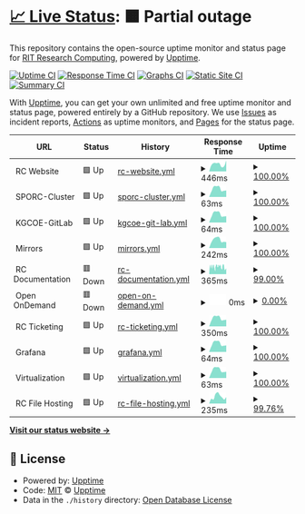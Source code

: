 # [📈 Live Status](https://rit-rc.github.io/rc-status-page/): <!--live status--> **🟧 Partial outage**

This repository contains the open-source uptime monitor and status page for [RIT Research Computing](https://rit-rc.github.io/rc-status-page/), powered by [Upptime](https://github.com/upptime/upptime).

[![Uptime CI](https://github.com/RIT-RC/rc-status-page/workflows/Uptime%20CI/badge.svg)](https://github.com/RIT-RC/rc-status-page/actions?query=workflow%3A%22Uptime+CI%22)
[![Response Time CI](https://github.com/RIT-RC/rc-status-page/workflows/Response%20Time%20CI/badge.svg)](https://github.com/RIT-RC/rc-status-page/actions?query=workflow%3A%22Response+Time+CI%22)
[![Graphs CI](https://github.com/RIT-RC/rc-status-page/workflows/Graphs%20CI/badge.svg)](https://github.com/RIT-RC/rc-status-page/actions?query=workflow%3A%22Graphs+CI%22)
[![Static Site CI](https://github.com/RIT-RC/rc-status-page/workflows/Static%20Site%20CI/badge.svg)](https://github.com/RIT-RC/rc-status-page/actions?query=workflow%3A%22Static+Site+CI%22)
[![Summary CI](https://github.com/RIT-RC/rc-status-page/workflows/Summary%20CI/badge.svg)](https://github.com/RIT-RC/rc-status-page/actions?query=workflow%3A%22Summary+CI%22)

With [Upptime](https://upptime.js.org), you can get your own unlimited and free uptime monitor and status page, powered entirely by a GitHub repository. We use [Issues](https://github.com/upptime/upptime/issues) as incident reports, [Actions](https://github.com/RIT-RC/rc-status-page/actions) as uptime monitors, and [Pages](https://upptime.github.io/upptime) for the status page.

<!--start: status pages-->
<!-- This summary is generated by Upptime (https://github.com/upptime/upptime) -->
<!-- Do not edit this manually, your changes will be overwritten -->
<!-- prettier-ignore -->
| URL | Status | History | Response Time | Uptime |
| --- | ------ | ------- | ------------- | ------ |
| <img alt="" src="https://cdn.statically.io/gh/rit-rc/rc-status-page/master/assets/rit-favicon.png" height="13"> RC Website | 🟩 Up | [rc-website.yml](https://github.com/RIT-RC/rc-status-page/commits/HEAD/history/rc-website.yml) | <details><summary><img alt="Response time graph" src="./graphs/rc-website/response-time-week.png" height="20"> 446ms</summary><br><a href="https://RIT-RC.github.io/rc-status-page/history/rc-website"><img alt="Response time 438" src="https://img.shields.io/endpoint?url=https%3A%2F%2Fraw.githubusercontent.com%2FRIT-RC%2Frc-status-page%2FHEAD%2Fapi%2Frc-website%2Fresponse-time.json"></a><br><a href="https://RIT-RC.github.io/rc-status-page/history/rc-website"><img alt="24-hour response time 648" src="https://img.shields.io/endpoint?url=https%3A%2F%2Fraw.githubusercontent.com%2FRIT-RC%2Frc-status-page%2FHEAD%2Fapi%2Frc-website%2Fresponse-time-day.json"></a><br><a href="https://RIT-RC.github.io/rc-status-page/history/rc-website"><img alt="7-day response time 446" src="https://img.shields.io/endpoint?url=https%3A%2F%2Fraw.githubusercontent.com%2FRIT-RC%2Frc-status-page%2FHEAD%2Fapi%2Frc-website%2Fresponse-time-week.json"></a><br><a href="https://RIT-RC.github.io/rc-status-page/history/rc-website"><img alt="30-day response time 324" src="https://img.shields.io/endpoint?url=https%3A%2F%2Fraw.githubusercontent.com%2FRIT-RC%2Frc-status-page%2FHEAD%2Fapi%2Frc-website%2Fresponse-time-month.json"></a><br><a href="https://RIT-RC.github.io/rc-status-page/history/rc-website"><img alt="1-year response time 438" src="https://img.shields.io/endpoint?url=https%3A%2F%2Fraw.githubusercontent.com%2FRIT-RC%2Frc-status-page%2FHEAD%2Fapi%2Frc-website%2Fresponse-time-year.json"></a></details> | <details><summary><a href="https://RIT-RC.github.io/rc-status-page/history/rc-website">100.00%</a></summary><a href="https://RIT-RC.github.io/rc-status-page/history/rc-website"><img alt="All-time uptime 99.99%" src="https://img.shields.io/endpoint?url=https%3A%2F%2Fraw.githubusercontent.com%2FRIT-RC%2Frc-status-page%2FHEAD%2Fapi%2Frc-website%2Fuptime.json"></a><br><a href="https://RIT-RC.github.io/rc-status-page/history/rc-website"><img alt="24-hour uptime 100.00%" src="https://img.shields.io/endpoint?url=https%3A%2F%2Fraw.githubusercontent.com%2FRIT-RC%2Frc-status-page%2FHEAD%2Fapi%2Frc-website%2Fuptime-day.json"></a><br><a href="https://RIT-RC.github.io/rc-status-page/history/rc-website"><img alt="7-day uptime 100.00%" src="https://img.shields.io/endpoint?url=https%3A%2F%2Fraw.githubusercontent.com%2FRIT-RC%2Frc-status-page%2FHEAD%2Fapi%2Frc-website%2Fuptime-week.json"></a><br><a href="https://RIT-RC.github.io/rc-status-page/history/rc-website"><img alt="30-day uptime 100.00%" src="https://img.shields.io/endpoint?url=https%3A%2F%2Fraw.githubusercontent.com%2FRIT-RC%2Frc-status-page%2FHEAD%2Fapi%2Frc-website%2Fuptime-month.json"></a><br><a href="https://RIT-RC.github.io/rc-status-page/history/rc-website"><img alt="1-year uptime 99.99%" src="https://img.shields.io/endpoint?url=https%3A%2F%2Fraw.githubusercontent.com%2FRIT-RC%2Frc-status-page%2FHEAD%2Fapi%2Frc-website%2Fuptime-year.json"></a></details>
| <img alt="" src="https://cdn.statically.io/gh/rit-rc/rc-status-page/master/assets/rit-favicon.png" height="13"> SPORC-Cluster | 🟩 Up | [sporc-cluster.yml](https://github.com/RIT-RC/rc-status-page/commits/HEAD/history/sporc-cluster.yml) | <details><summary><img alt="Response time graph" src="./graphs/sporc-cluster/response-time-week.png" height="20"> 63ms</summary><br><a href="https://RIT-RC.github.io/rc-status-page/history/sporc-cluster"><img alt="Response time 46" src="https://img.shields.io/endpoint?url=https%3A%2F%2Fraw.githubusercontent.com%2FRIT-RC%2Frc-status-page%2FHEAD%2Fapi%2Fsporc-cluster%2Fresponse-time.json"></a><br><a href="https://RIT-RC.github.io/rc-status-page/history/sporc-cluster"><img alt="24-hour response time 51" src="https://img.shields.io/endpoint?url=https%3A%2F%2Fraw.githubusercontent.com%2FRIT-RC%2Frc-status-page%2FHEAD%2Fapi%2Fsporc-cluster%2Fresponse-time-day.json"></a><br><a href="https://RIT-RC.github.io/rc-status-page/history/sporc-cluster"><img alt="7-day response time 63" src="https://img.shields.io/endpoint?url=https%3A%2F%2Fraw.githubusercontent.com%2FRIT-RC%2Frc-status-page%2FHEAD%2Fapi%2Fsporc-cluster%2Fresponse-time-week.json"></a><br><a href="https://RIT-RC.github.io/rc-status-page/history/sporc-cluster"><img alt="30-day response time 44" src="https://img.shields.io/endpoint?url=https%3A%2F%2Fraw.githubusercontent.com%2FRIT-RC%2Frc-status-page%2FHEAD%2Fapi%2Fsporc-cluster%2Fresponse-time-month.json"></a><br><a href="https://RIT-RC.github.io/rc-status-page/history/sporc-cluster"><img alt="1-year response time 46" src="https://img.shields.io/endpoint?url=https%3A%2F%2Fraw.githubusercontent.com%2FRIT-RC%2Frc-status-page%2FHEAD%2Fapi%2Fsporc-cluster%2Fresponse-time-year.json"></a></details> | <details><summary><a href="https://RIT-RC.github.io/rc-status-page/history/sporc-cluster">100.00%</a></summary><a href="https://RIT-RC.github.io/rc-status-page/history/sporc-cluster"><img alt="All-time uptime 100.00%" src="https://img.shields.io/endpoint?url=https%3A%2F%2Fraw.githubusercontent.com%2FRIT-RC%2Frc-status-page%2FHEAD%2Fapi%2Fsporc-cluster%2Fuptime.json"></a><br><a href="https://RIT-RC.github.io/rc-status-page/history/sporc-cluster"><img alt="24-hour uptime 100.00%" src="https://img.shields.io/endpoint?url=https%3A%2F%2Fraw.githubusercontent.com%2FRIT-RC%2Frc-status-page%2FHEAD%2Fapi%2Fsporc-cluster%2Fuptime-day.json"></a><br><a href="https://RIT-RC.github.io/rc-status-page/history/sporc-cluster"><img alt="7-day uptime 100.00%" src="https://img.shields.io/endpoint?url=https%3A%2F%2Fraw.githubusercontent.com%2FRIT-RC%2Frc-status-page%2FHEAD%2Fapi%2Fsporc-cluster%2Fuptime-week.json"></a><br><a href="https://RIT-RC.github.io/rc-status-page/history/sporc-cluster"><img alt="30-day uptime 100.00%" src="https://img.shields.io/endpoint?url=https%3A%2F%2Fraw.githubusercontent.com%2FRIT-RC%2Frc-status-page%2FHEAD%2Fapi%2Fsporc-cluster%2Fuptime-month.json"></a><br><a href="https://RIT-RC.github.io/rc-status-page/history/sporc-cluster"><img alt="1-year uptime 100.00%" src="https://img.shields.io/endpoint?url=https%3A%2F%2Fraw.githubusercontent.com%2FRIT-RC%2Frc-status-page%2FHEAD%2Fapi%2Fsporc-cluster%2Fuptime-year.json"></a></details>
| <img alt="" src="https://cdn.statically.io/gh/rit-rc/rc-status-page/master/assets/rit-favicon.png" height="13"> KGCOE-GitLab | 🟩 Up | [kgcoe-git-lab.yml](https://github.com/RIT-RC/rc-status-page/commits/HEAD/history/kgcoe-git-lab.yml) | <details><summary><img alt="Response time graph" src="./graphs/kgcoe-git-lab/response-time-week.png" height="20"> 64ms</summary><br><a href="https://RIT-RC.github.io/rc-status-page/history/kgcoe-git-lab"><img alt="Response time 46" src="https://img.shields.io/endpoint?url=https%3A%2F%2Fraw.githubusercontent.com%2FRIT-RC%2Frc-status-page%2FHEAD%2Fapi%2Fkgcoe-git-lab%2Fresponse-time.json"></a><br><a href="https://RIT-RC.github.io/rc-status-page/history/kgcoe-git-lab"><img alt="24-hour response time 49" src="https://img.shields.io/endpoint?url=https%3A%2F%2Fraw.githubusercontent.com%2FRIT-RC%2Frc-status-page%2FHEAD%2Fapi%2Fkgcoe-git-lab%2Fresponse-time-day.json"></a><br><a href="https://RIT-RC.github.io/rc-status-page/history/kgcoe-git-lab"><img alt="7-day response time 64" src="https://img.shields.io/endpoint?url=https%3A%2F%2Fraw.githubusercontent.com%2FRIT-RC%2Frc-status-page%2FHEAD%2Fapi%2Fkgcoe-git-lab%2Fresponse-time-week.json"></a><br><a href="https://RIT-RC.github.io/rc-status-page/history/kgcoe-git-lab"><img alt="30-day response time 44" src="https://img.shields.io/endpoint?url=https%3A%2F%2Fraw.githubusercontent.com%2FRIT-RC%2Frc-status-page%2FHEAD%2Fapi%2Fkgcoe-git-lab%2Fresponse-time-month.json"></a><br><a href="https://RIT-RC.github.io/rc-status-page/history/kgcoe-git-lab"><img alt="1-year response time 46" src="https://img.shields.io/endpoint?url=https%3A%2F%2Fraw.githubusercontent.com%2FRIT-RC%2Frc-status-page%2FHEAD%2Fapi%2Fkgcoe-git-lab%2Fresponse-time-year.json"></a></details> | <details><summary><a href="https://RIT-RC.github.io/rc-status-page/history/kgcoe-git-lab">100.00%</a></summary><a href="https://RIT-RC.github.io/rc-status-page/history/kgcoe-git-lab"><img alt="All-time uptime 99.89%" src="https://img.shields.io/endpoint?url=https%3A%2F%2Fraw.githubusercontent.com%2FRIT-RC%2Frc-status-page%2FHEAD%2Fapi%2Fkgcoe-git-lab%2Fuptime.json"></a><br><a href="https://RIT-RC.github.io/rc-status-page/history/kgcoe-git-lab"><img alt="24-hour uptime 100.00%" src="https://img.shields.io/endpoint?url=https%3A%2F%2Fraw.githubusercontent.com%2FRIT-RC%2Frc-status-page%2FHEAD%2Fapi%2Fkgcoe-git-lab%2Fuptime-day.json"></a><br><a href="https://RIT-RC.github.io/rc-status-page/history/kgcoe-git-lab"><img alt="7-day uptime 100.00%" src="https://img.shields.io/endpoint?url=https%3A%2F%2Fraw.githubusercontent.com%2FRIT-RC%2Frc-status-page%2FHEAD%2Fapi%2Fkgcoe-git-lab%2Fuptime-week.json"></a><br><a href="https://RIT-RC.github.io/rc-status-page/history/kgcoe-git-lab"><img alt="30-day uptime 100.00%" src="https://img.shields.io/endpoint?url=https%3A%2F%2Fraw.githubusercontent.com%2FRIT-RC%2Frc-status-page%2FHEAD%2Fapi%2Fkgcoe-git-lab%2Fuptime-month.json"></a><br><a href="https://RIT-RC.github.io/rc-status-page/history/kgcoe-git-lab"><img alt="1-year uptime 99.89%" src="https://img.shields.io/endpoint?url=https%3A%2F%2Fraw.githubusercontent.com%2FRIT-RC%2Frc-status-page%2FHEAD%2Fapi%2Fkgcoe-git-lab%2Fuptime-year.json"></a></details>
| <img alt="" src="https://cdn.statically.io/gh/rit-rc/rc-status-page/master/assets/rit-favicon.png" height="13"> Mirrors | 🟩 Up | [mirrors.yml](https://github.com/RIT-RC/rc-status-page/commits/HEAD/history/mirrors.yml) | <details><summary><img alt="Response time graph" src="./graphs/mirrors/response-time-week.png" height="20"> 242ms</summary><br><a href="https://RIT-RC.github.io/rc-status-page/history/mirrors"><img alt="Response time 244" src="https://img.shields.io/endpoint?url=https%3A%2F%2Fraw.githubusercontent.com%2FRIT-RC%2Frc-status-page%2FHEAD%2Fapi%2Fmirrors%2Fresponse-time.json"></a><br><a href="https://RIT-RC.github.io/rc-status-page/history/mirrors"><img alt="24-hour response time 179" src="https://img.shields.io/endpoint?url=https%3A%2F%2Fraw.githubusercontent.com%2FRIT-RC%2Frc-status-page%2FHEAD%2Fapi%2Fmirrors%2Fresponse-time-day.json"></a><br><a href="https://RIT-RC.github.io/rc-status-page/history/mirrors"><img alt="7-day response time 242" src="https://img.shields.io/endpoint?url=https%3A%2F%2Fraw.githubusercontent.com%2FRIT-RC%2Frc-status-page%2FHEAD%2Fapi%2Fmirrors%2Fresponse-time-week.json"></a><br><a href="https://RIT-RC.github.io/rc-status-page/history/mirrors"><img alt="30-day response time 208" src="https://img.shields.io/endpoint?url=https%3A%2F%2Fraw.githubusercontent.com%2FRIT-RC%2Frc-status-page%2FHEAD%2Fapi%2Fmirrors%2Fresponse-time-month.json"></a><br><a href="https://RIT-RC.github.io/rc-status-page/history/mirrors"><img alt="1-year response time 244" src="https://img.shields.io/endpoint?url=https%3A%2F%2Fraw.githubusercontent.com%2FRIT-RC%2Frc-status-page%2FHEAD%2Fapi%2Fmirrors%2Fresponse-time-year.json"></a></details> | <details><summary><a href="https://RIT-RC.github.io/rc-status-page/history/mirrors">100.00%</a></summary><a href="https://RIT-RC.github.io/rc-status-page/history/mirrors"><img alt="All-time uptime 99.95%" src="https://img.shields.io/endpoint?url=https%3A%2F%2Fraw.githubusercontent.com%2FRIT-RC%2Frc-status-page%2FHEAD%2Fapi%2Fmirrors%2Fuptime.json"></a><br><a href="https://RIT-RC.github.io/rc-status-page/history/mirrors"><img alt="24-hour uptime 100.00%" src="https://img.shields.io/endpoint?url=https%3A%2F%2Fraw.githubusercontent.com%2FRIT-RC%2Frc-status-page%2FHEAD%2Fapi%2Fmirrors%2Fuptime-day.json"></a><br><a href="https://RIT-RC.github.io/rc-status-page/history/mirrors"><img alt="7-day uptime 100.00%" src="https://img.shields.io/endpoint?url=https%3A%2F%2Fraw.githubusercontent.com%2FRIT-RC%2Frc-status-page%2FHEAD%2Fapi%2Fmirrors%2Fuptime-week.json"></a><br><a href="https://RIT-RC.github.io/rc-status-page/history/mirrors"><img alt="30-day uptime 100.00%" src="https://img.shields.io/endpoint?url=https%3A%2F%2Fraw.githubusercontent.com%2FRIT-RC%2Frc-status-page%2FHEAD%2Fapi%2Fmirrors%2Fuptime-month.json"></a><br><a href="https://RIT-RC.github.io/rc-status-page/history/mirrors"><img alt="1-year uptime 99.95%" src="https://img.shields.io/endpoint?url=https%3A%2F%2Fraw.githubusercontent.com%2FRIT-RC%2Frc-status-page%2FHEAD%2Fapi%2Fmirrors%2Fuptime-year.json"></a></details>
| <img alt="" src="https://cdn.statically.io/gh/rit-rc/rc-status-page/master/assets/rit-favicon.png" height="13"> RC Documentation | 🟥 Down | [rc-documentation.yml](https://github.com/RIT-RC/rc-status-page/commits/HEAD/history/rc-documentation.yml) | <details><summary><img alt="Response time graph" src="./graphs/rc-documentation/response-time-week.png" height="20"> 365ms</summary><br><a href="https://RIT-RC.github.io/rc-status-page/history/rc-documentation"><img alt="Response time 634" src="https://img.shields.io/endpoint?url=https%3A%2F%2Fraw.githubusercontent.com%2FRIT-RC%2Frc-status-page%2FHEAD%2Fapi%2Frc-documentation%2Fresponse-time.json"></a><br><a href="https://RIT-RC.github.io/rc-status-page/history/rc-documentation"><img alt="24-hour response time 295" src="https://img.shields.io/endpoint?url=https%3A%2F%2Fraw.githubusercontent.com%2FRIT-RC%2Frc-status-page%2FHEAD%2Fapi%2Frc-documentation%2Fresponse-time-day.json"></a><br><a href="https://RIT-RC.github.io/rc-status-page/history/rc-documentation"><img alt="7-day response time 365" src="https://img.shields.io/endpoint?url=https%3A%2F%2Fraw.githubusercontent.com%2FRIT-RC%2Frc-status-page%2FHEAD%2Fapi%2Frc-documentation%2Fresponse-time-week.json"></a><br><a href="https://RIT-RC.github.io/rc-status-page/history/rc-documentation"><img alt="30-day response time 681" src="https://img.shields.io/endpoint?url=https%3A%2F%2Fraw.githubusercontent.com%2FRIT-RC%2Frc-status-page%2FHEAD%2Fapi%2Frc-documentation%2Fresponse-time-month.json"></a><br><a href="https://RIT-RC.github.io/rc-status-page/history/rc-documentation"><img alt="1-year response time 634" src="https://img.shields.io/endpoint?url=https%3A%2F%2Fraw.githubusercontent.com%2FRIT-RC%2Frc-status-page%2FHEAD%2Fapi%2Frc-documentation%2Fresponse-time-year.json"></a></details> | <details><summary><a href="https://RIT-RC.github.io/rc-status-page/history/rc-documentation">99.00%</a></summary><a href="https://RIT-RC.github.io/rc-status-page/history/rc-documentation"><img alt="All-time uptime 99.59%" src="https://img.shields.io/endpoint?url=https%3A%2F%2Fraw.githubusercontent.com%2FRIT-RC%2Frc-status-page%2FHEAD%2Fapi%2Frc-documentation%2Fuptime.json"></a><br><a href="https://RIT-RC.github.io/rc-status-page/history/rc-documentation"><img alt="24-hour uptime 99.99%" src="https://img.shields.io/endpoint?url=https%3A%2F%2Fraw.githubusercontent.com%2FRIT-RC%2Frc-status-page%2FHEAD%2Fapi%2Frc-documentation%2Fuptime-day.json"></a><br><a href="https://RIT-RC.github.io/rc-status-page/history/rc-documentation"><img alt="7-day uptime 99.00%" src="https://img.shields.io/endpoint?url=https%3A%2F%2Fraw.githubusercontent.com%2FRIT-RC%2Frc-status-page%2FHEAD%2Fapi%2Frc-documentation%2Fuptime-week.json"></a><br><a href="https://RIT-RC.github.io/rc-status-page/history/rc-documentation"><img alt="30-day uptime 99.54%" src="https://img.shields.io/endpoint?url=https%3A%2F%2Fraw.githubusercontent.com%2FRIT-RC%2Frc-status-page%2FHEAD%2Fapi%2Frc-documentation%2Fuptime-month.json"></a><br><a href="https://RIT-RC.github.io/rc-status-page/history/rc-documentation"><img alt="1-year uptime 99.59%" src="https://img.shields.io/endpoint?url=https%3A%2F%2Fraw.githubusercontent.com%2FRIT-RC%2Frc-status-page%2FHEAD%2Fapi%2Frc-documentation%2Fuptime-year.json"></a></details>
| <img alt="" src="https://cdn.statically.io/gh/rit-rc/rc-status-page/master/assets/rit-favicon.png" height="13"> Open OnDemand | 🟥 Down | [open-on-demand.yml](https://github.com/RIT-RC/rc-status-page/commits/HEAD/history/open-on-demand.yml) | <details><summary><img alt="Response time graph" src="./graphs/open-on-demand/response-time-week.png" height="20"> 0ms</summary><br><a href="https://RIT-RC.github.io/rc-status-page/history/open-on-demand"><img alt="Response time 44" src="https://img.shields.io/endpoint?url=https%3A%2F%2Fraw.githubusercontent.com%2FRIT-RC%2Frc-status-page%2FHEAD%2Fapi%2Fopen-on-demand%2Fresponse-time.json"></a><br><a href="https://RIT-RC.github.io/rc-status-page/history/open-on-demand"><img alt="24-hour response time 0" src="https://img.shields.io/endpoint?url=https%3A%2F%2Fraw.githubusercontent.com%2FRIT-RC%2Frc-status-page%2FHEAD%2Fapi%2Fopen-on-demand%2Fresponse-time-day.json"></a><br><a href="https://RIT-RC.github.io/rc-status-page/history/open-on-demand"><img alt="7-day response time 0" src="https://img.shields.io/endpoint?url=https%3A%2F%2Fraw.githubusercontent.com%2FRIT-RC%2Frc-status-page%2FHEAD%2Fapi%2Fopen-on-demand%2Fresponse-time-week.json"></a><br><a href="https://RIT-RC.github.io/rc-status-page/history/open-on-demand"><img alt="30-day response time 38" src="https://img.shields.io/endpoint?url=https%3A%2F%2Fraw.githubusercontent.com%2FRIT-RC%2Frc-status-page%2FHEAD%2Fapi%2Fopen-on-demand%2Fresponse-time-month.json"></a><br><a href="https://RIT-RC.github.io/rc-status-page/history/open-on-demand"><img alt="1-year response time 44" src="https://img.shields.io/endpoint?url=https%3A%2F%2Fraw.githubusercontent.com%2FRIT-RC%2Frc-status-page%2FHEAD%2Fapi%2Fopen-on-demand%2Fresponse-time-year.json"></a></details> | <details><summary><a href="https://RIT-RC.github.io/rc-status-page/history/open-on-demand">0.00%</a></summary><a href="https://RIT-RC.github.io/rc-status-page/history/open-on-demand"><img alt="All-time uptime 97.43%" src="https://img.shields.io/endpoint?url=https%3A%2F%2Fraw.githubusercontent.com%2FRIT-RC%2Frc-status-page%2FHEAD%2Fapi%2Fopen-on-demand%2Fuptime.json"></a><br><a href="https://RIT-RC.github.io/rc-status-page/history/open-on-demand"><img alt="24-hour uptime 0.00%" src="https://img.shields.io/endpoint?url=https%3A%2F%2Fraw.githubusercontent.com%2FRIT-RC%2Frc-status-page%2FHEAD%2Fapi%2Fopen-on-demand%2Fuptime-day.json"></a><br><a href="https://RIT-RC.github.io/rc-status-page/history/open-on-demand"><img alt="7-day uptime 0.00%" src="https://img.shields.io/endpoint?url=https%3A%2F%2Fraw.githubusercontent.com%2FRIT-RC%2Frc-status-page%2FHEAD%2Fapi%2Fopen-on-demand%2Fuptime-week.json"></a><br><a href="https://RIT-RC.github.io/rc-status-page/history/open-on-demand"><img alt="30-day uptime 76.50%" src="https://img.shields.io/endpoint?url=https%3A%2F%2Fraw.githubusercontent.com%2FRIT-RC%2Frc-status-page%2FHEAD%2Fapi%2Fopen-on-demand%2Fuptime-month.json"></a><br><a href="https://RIT-RC.github.io/rc-status-page/history/open-on-demand"><img alt="1-year uptime 97.43%" src="https://img.shields.io/endpoint?url=https%3A%2F%2Fraw.githubusercontent.com%2FRIT-RC%2Frc-status-page%2FHEAD%2Fapi%2Fopen-on-demand%2Fuptime-year.json"></a></details>
| <img alt="" src="https://cdn.statically.io/gh/rit-rc/rc-status-page/master/assets/rit-favicon.png" height="13"> RC Ticketing | 🟩 Up | [rc-ticketing.yml](https://github.com/RIT-RC/rc-status-page/commits/HEAD/history/rc-ticketing.yml) | <details><summary><img alt="Response time graph" src="./graphs/rc-ticketing/response-time-week.png" height="20"> 350ms</summary><br><a href="https://RIT-RC.github.io/rc-status-page/history/rc-ticketing"><img alt="Response time 292" src="https://img.shields.io/endpoint?url=https%3A%2F%2Fraw.githubusercontent.com%2FRIT-RC%2Frc-status-page%2FHEAD%2Fapi%2Frc-ticketing%2Fresponse-time.json"></a><br><a href="https://RIT-RC.github.io/rc-status-page/history/rc-ticketing"><img alt="24-hour response time 287" src="https://img.shields.io/endpoint?url=https%3A%2F%2Fraw.githubusercontent.com%2FRIT-RC%2Frc-status-page%2FHEAD%2Fapi%2Frc-ticketing%2Fresponse-time-day.json"></a><br><a href="https://RIT-RC.github.io/rc-status-page/history/rc-ticketing"><img alt="7-day response time 350" src="https://img.shields.io/endpoint?url=https%3A%2F%2Fraw.githubusercontent.com%2FRIT-RC%2Frc-status-page%2FHEAD%2Fapi%2Frc-ticketing%2Fresponse-time-week.json"></a><br><a href="https://RIT-RC.github.io/rc-status-page/history/rc-ticketing"><img alt="30-day response time 264" src="https://img.shields.io/endpoint?url=https%3A%2F%2Fraw.githubusercontent.com%2FRIT-RC%2Frc-status-page%2FHEAD%2Fapi%2Frc-ticketing%2Fresponse-time-month.json"></a><br><a href="https://RIT-RC.github.io/rc-status-page/history/rc-ticketing"><img alt="1-year response time 292" src="https://img.shields.io/endpoint?url=https%3A%2F%2Fraw.githubusercontent.com%2FRIT-RC%2Frc-status-page%2FHEAD%2Fapi%2Frc-ticketing%2Fresponse-time-year.json"></a></details> | <details><summary><a href="https://RIT-RC.github.io/rc-status-page/history/rc-ticketing">100.00%</a></summary><a href="https://RIT-RC.github.io/rc-status-page/history/rc-ticketing"><img alt="All-time uptime 99.97%" src="https://img.shields.io/endpoint?url=https%3A%2F%2Fraw.githubusercontent.com%2FRIT-RC%2Frc-status-page%2FHEAD%2Fapi%2Frc-ticketing%2Fuptime.json"></a><br><a href="https://RIT-RC.github.io/rc-status-page/history/rc-ticketing"><img alt="24-hour uptime 100.00%" src="https://img.shields.io/endpoint?url=https%3A%2F%2Fraw.githubusercontent.com%2FRIT-RC%2Frc-status-page%2FHEAD%2Fapi%2Frc-ticketing%2Fuptime-day.json"></a><br><a href="https://RIT-RC.github.io/rc-status-page/history/rc-ticketing"><img alt="7-day uptime 100.00%" src="https://img.shields.io/endpoint?url=https%3A%2F%2Fraw.githubusercontent.com%2FRIT-RC%2Frc-status-page%2FHEAD%2Fapi%2Frc-ticketing%2Fuptime-week.json"></a><br><a href="https://RIT-RC.github.io/rc-status-page/history/rc-ticketing"><img alt="30-day uptime 100.00%" src="https://img.shields.io/endpoint?url=https%3A%2F%2Fraw.githubusercontent.com%2FRIT-RC%2Frc-status-page%2FHEAD%2Fapi%2Frc-ticketing%2Fuptime-month.json"></a><br><a href="https://RIT-RC.github.io/rc-status-page/history/rc-ticketing"><img alt="1-year uptime 99.97%" src="https://img.shields.io/endpoint?url=https%3A%2F%2Fraw.githubusercontent.com%2FRIT-RC%2Frc-status-page%2FHEAD%2Fapi%2Frc-ticketing%2Fuptime-year.json"></a></details>
| <img alt="" src="https://cdn.statically.io/gh/rit-rc/rc-status-page/master/assets/rit-favicon.png" height="13"> Grafana | 🟩 Up | [grafana.yml](https://github.com/RIT-RC/rc-status-page/commits/HEAD/history/grafana.yml) | <details><summary><img alt="Response time graph" src="./graphs/grafana/response-time-week.png" height="20"> 64ms</summary><br><a href="https://RIT-RC.github.io/rc-status-page/history/grafana"><img alt="Response time 45" src="https://img.shields.io/endpoint?url=https%3A%2F%2Fraw.githubusercontent.com%2FRIT-RC%2Frc-status-page%2FHEAD%2Fapi%2Fgrafana%2Fresponse-time.json"></a><br><a href="https://RIT-RC.github.io/rc-status-page/history/grafana"><img alt="24-hour response time 51" src="https://img.shields.io/endpoint?url=https%3A%2F%2Fraw.githubusercontent.com%2FRIT-RC%2Frc-status-page%2FHEAD%2Fapi%2Fgrafana%2Fresponse-time-day.json"></a><br><a href="https://RIT-RC.github.io/rc-status-page/history/grafana"><img alt="7-day response time 64" src="https://img.shields.io/endpoint?url=https%3A%2F%2Fraw.githubusercontent.com%2FRIT-RC%2Frc-status-page%2FHEAD%2Fapi%2Fgrafana%2Fresponse-time-week.json"></a><br><a href="https://RIT-RC.github.io/rc-status-page/history/grafana"><img alt="30-day response time 44" src="https://img.shields.io/endpoint?url=https%3A%2F%2Fraw.githubusercontent.com%2FRIT-RC%2Frc-status-page%2FHEAD%2Fapi%2Fgrafana%2Fresponse-time-month.json"></a><br><a href="https://RIT-RC.github.io/rc-status-page/history/grafana"><img alt="1-year response time 45" src="https://img.shields.io/endpoint?url=https%3A%2F%2Fraw.githubusercontent.com%2FRIT-RC%2Frc-status-page%2FHEAD%2Fapi%2Fgrafana%2Fresponse-time-year.json"></a></details> | <details><summary><a href="https://RIT-RC.github.io/rc-status-page/history/grafana">100.00%</a></summary><a href="https://RIT-RC.github.io/rc-status-page/history/grafana"><img alt="All-time uptime 99.99%" src="https://img.shields.io/endpoint?url=https%3A%2F%2Fraw.githubusercontent.com%2FRIT-RC%2Frc-status-page%2FHEAD%2Fapi%2Fgrafana%2Fuptime.json"></a><br><a href="https://RIT-RC.github.io/rc-status-page/history/grafana"><img alt="24-hour uptime 100.00%" src="https://img.shields.io/endpoint?url=https%3A%2F%2Fraw.githubusercontent.com%2FRIT-RC%2Frc-status-page%2FHEAD%2Fapi%2Fgrafana%2Fuptime-day.json"></a><br><a href="https://RIT-RC.github.io/rc-status-page/history/grafana"><img alt="7-day uptime 100.00%" src="https://img.shields.io/endpoint?url=https%3A%2F%2Fraw.githubusercontent.com%2FRIT-RC%2Frc-status-page%2FHEAD%2Fapi%2Fgrafana%2Fuptime-week.json"></a><br><a href="https://RIT-RC.github.io/rc-status-page/history/grafana"><img alt="30-day uptime 100.00%" src="https://img.shields.io/endpoint?url=https%3A%2F%2Fraw.githubusercontent.com%2FRIT-RC%2Frc-status-page%2FHEAD%2Fapi%2Fgrafana%2Fuptime-month.json"></a><br><a href="https://RIT-RC.github.io/rc-status-page/history/grafana"><img alt="1-year uptime 99.99%" src="https://img.shields.io/endpoint?url=https%3A%2F%2Fraw.githubusercontent.com%2FRIT-RC%2Frc-status-page%2FHEAD%2Fapi%2Fgrafana%2Fuptime-year.json"></a></details>
| <img alt="" src="https://cdn.statically.io/gh/rit-rc/rc-status-page/master/assets/rit-favicon.png" height="13"> Virtualization | 🟩 Up | [virtualization.yml](https://github.com/RIT-RC/rc-status-page/commits/HEAD/history/virtualization.yml) | <details><summary><img alt="Response time graph" src="./graphs/virtualization/response-time-week.png" height="20"> 63ms</summary><br><a href="https://RIT-RC.github.io/rc-status-page/history/virtualization"><img alt="Response time 45" src="https://img.shields.io/endpoint?url=https%3A%2F%2Fraw.githubusercontent.com%2FRIT-RC%2Frc-status-page%2FHEAD%2Fapi%2Fvirtualization%2Fresponse-time.json"></a><br><a href="https://RIT-RC.github.io/rc-status-page/history/virtualization"><img alt="24-hour response time 49" src="https://img.shields.io/endpoint?url=https%3A%2F%2Fraw.githubusercontent.com%2FRIT-RC%2Frc-status-page%2FHEAD%2Fapi%2Fvirtualization%2Fresponse-time-day.json"></a><br><a href="https://RIT-RC.github.io/rc-status-page/history/virtualization"><img alt="7-day response time 63" src="https://img.shields.io/endpoint?url=https%3A%2F%2Fraw.githubusercontent.com%2FRIT-RC%2Frc-status-page%2FHEAD%2Fapi%2Fvirtualization%2Fresponse-time-week.json"></a><br><a href="https://RIT-RC.github.io/rc-status-page/history/virtualization"><img alt="30-day response time 44" src="https://img.shields.io/endpoint?url=https%3A%2F%2Fraw.githubusercontent.com%2FRIT-RC%2Frc-status-page%2FHEAD%2Fapi%2Fvirtualization%2Fresponse-time-month.json"></a><br><a href="https://RIT-RC.github.io/rc-status-page/history/virtualization"><img alt="1-year response time 45" src="https://img.shields.io/endpoint?url=https%3A%2F%2Fraw.githubusercontent.com%2FRIT-RC%2Frc-status-page%2FHEAD%2Fapi%2Fvirtualization%2Fresponse-time-year.json"></a></details> | <details><summary><a href="https://RIT-RC.github.io/rc-status-page/history/virtualization">100.00%</a></summary><a href="https://RIT-RC.github.io/rc-status-page/history/virtualization"><img alt="All-time uptime 100.00%" src="https://img.shields.io/endpoint?url=https%3A%2F%2Fraw.githubusercontent.com%2FRIT-RC%2Frc-status-page%2FHEAD%2Fapi%2Fvirtualization%2Fuptime.json"></a><br><a href="https://RIT-RC.github.io/rc-status-page/history/virtualization"><img alt="24-hour uptime 100.00%" src="https://img.shields.io/endpoint?url=https%3A%2F%2Fraw.githubusercontent.com%2FRIT-RC%2Frc-status-page%2FHEAD%2Fapi%2Fvirtualization%2Fuptime-day.json"></a><br><a href="https://RIT-RC.github.io/rc-status-page/history/virtualization"><img alt="7-day uptime 100.00%" src="https://img.shields.io/endpoint?url=https%3A%2F%2Fraw.githubusercontent.com%2FRIT-RC%2Frc-status-page%2FHEAD%2Fapi%2Fvirtualization%2Fuptime-week.json"></a><br><a href="https://RIT-RC.github.io/rc-status-page/history/virtualization"><img alt="30-day uptime 100.00%" src="https://img.shields.io/endpoint?url=https%3A%2F%2Fraw.githubusercontent.com%2FRIT-RC%2Frc-status-page%2FHEAD%2Fapi%2Fvirtualization%2Fuptime-month.json"></a><br><a href="https://RIT-RC.github.io/rc-status-page/history/virtualization"><img alt="1-year uptime 100.00%" src="https://img.shields.io/endpoint?url=https%3A%2F%2Fraw.githubusercontent.com%2FRIT-RC%2Frc-status-page%2FHEAD%2Fapi%2Fvirtualization%2Fuptime-year.json"></a></details>
| <img alt="" src="https://cdn.statically.io/gh/rit-rc/rc-status-page/master/assets/rit-favicon.png" height="13"> RC File Hosting | 🟩 Up | [rc-file-hosting.yml](https://github.com/RIT-RC/rc-status-page/commits/HEAD/history/rc-file-hosting.yml) | <details><summary><img alt="Response time graph" src="./graphs/rc-file-hosting/response-time-week.png" height="20"> 235ms</summary><br><a href="https://RIT-RC.github.io/rc-status-page/history/rc-file-hosting"><img alt="Response time 205" src="https://img.shields.io/endpoint?url=https%3A%2F%2Fraw.githubusercontent.com%2FRIT-RC%2Frc-status-page%2FHEAD%2Fapi%2Frc-file-hosting%2Fresponse-time.json"></a><br><a href="https://RIT-RC.github.io/rc-status-page/history/rc-file-hosting"><img alt="24-hour response time 221" src="https://img.shields.io/endpoint?url=https%3A%2F%2Fraw.githubusercontent.com%2FRIT-RC%2Frc-status-page%2FHEAD%2Fapi%2Frc-file-hosting%2Fresponse-time-day.json"></a><br><a href="https://RIT-RC.github.io/rc-status-page/history/rc-file-hosting"><img alt="7-day response time 235" src="https://img.shields.io/endpoint?url=https%3A%2F%2Fraw.githubusercontent.com%2FRIT-RC%2Frc-status-page%2FHEAD%2Fapi%2Frc-file-hosting%2Fresponse-time-week.json"></a><br><a href="https://RIT-RC.github.io/rc-status-page/history/rc-file-hosting"><img alt="30-day response time 198" src="https://img.shields.io/endpoint?url=https%3A%2F%2Fraw.githubusercontent.com%2FRIT-RC%2Frc-status-page%2FHEAD%2Fapi%2Frc-file-hosting%2Fresponse-time-month.json"></a><br><a href="https://RIT-RC.github.io/rc-status-page/history/rc-file-hosting"><img alt="1-year response time 205" src="https://img.shields.io/endpoint?url=https%3A%2F%2Fraw.githubusercontent.com%2FRIT-RC%2Frc-status-page%2FHEAD%2Fapi%2Frc-file-hosting%2Fresponse-time-year.json"></a></details> | <details><summary><a href="https://RIT-RC.github.io/rc-status-page/history/rc-file-hosting">99.76%</a></summary><a href="https://RIT-RC.github.io/rc-status-page/history/rc-file-hosting"><img alt="All-time uptime 99.92%" src="https://img.shields.io/endpoint?url=https%3A%2F%2Fraw.githubusercontent.com%2FRIT-RC%2Frc-status-page%2FHEAD%2Fapi%2Frc-file-hosting%2Fuptime.json"></a><br><a href="https://RIT-RC.github.io/rc-status-page/history/rc-file-hosting"><img alt="24-hour uptime 100.00%" src="https://img.shields.io/endpoint?url=https%3A%2F%2Fraw.githubusercontent.com%2FRIT-RC%2Frc-status-page%2FHEAD%2Fapi%2Frc-file-hosting%2Fuptime-day.json"></a><br><a href="https://RIT-RC.github.io/rc-status-page/history/rc-file-hosting"><img alt="7-day uptime 99.76%" src="https://img.shields.io/endpoint?url=https%3A%2F%2Fraw.githubusercontent.com%2FRIT-RC%2Frc-status-page%2FHEAD%2Fapi%2Frc-file-hosting%2Fuptime-week.json"></a><br><a href="https://RIT-RC.github.io/rc-status-page/history/rc-file-hosting"><img alt="30-day uptime 99.94%" src="https://img.shields.io/endpoint?url=https%3A%2F%2Fraw.githubusercontent.com%2FRIT-RC%2Frc-status-page%2FHEAD%2Fapi%2Frc-file-hosting%2Fuptime-month.json"></a><br><a href="https://RIT-RC.github.io/rc-status-page/history/rc-file-hosting"><img alt="1-year uptime 99.92%" src="https://img.shields.io/endpoint?url=https%3A%2F%2Fraw.githubusercontent.com%2FRIT-RC%2Frc-status-page%2FHEAD%2Fapi%2Frc-file-hosting%2Fuptime-year.json"></a></details>

<!--end: status pages-->

[**Visit our status website →**](<[https://upptime.github.io/upptime](https://rit-rc.github.io/rc-status-page/)>)

## 📄 License

- Powered by: [Upptime](https://github.com/upptime/upptime)
- Code: [MIT](./LICENSE) © [Upptime](https://upptime.js.org)
- Data in the `./history` directory: [Open Database License](https://opendatacommons.org/licenses/odbl/1-0/)
